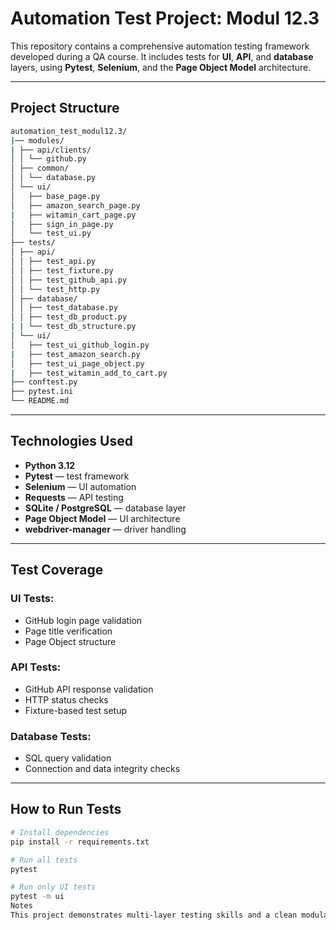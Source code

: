 # Automation Test Project: Modul 12.3

This repository contains a comprehensive automation testing framework developed during a QA course. It includes tests for **UI**, **API**, and **database** layers, using **Pytest**, **Selenium**, and the **Page Object Model** architecture.

---

## Project Structure

```bash
automation_test_modul12.3/ 
|── modules/ 
| ├── api/clients/ 
│ │ └── github.py 
│ ├── common/ 
│ │ └── database.py 
│ └── ui/
│   ├── base_page.py 
│   ├── amazon_search_page.py 
|   ├── witamin_cart_page.py
│   ├── sign_in_page.py 
│   └── test_ui.py 
├── tests/ 
│ ├── api/ 
│ │ ├── test_api.py 
│ │ ├── test_fixture.py 
│ │ ├── test_github_api.py 
│ │ └── test_http.py 
│ ├── database/ 
│ │ ├── test_database.py 
│ │ ├── test_db_product.py 
| | └── test_db_structure.py
│ └── ui/ 
│   ├── test_ui_github_login.py 
|   ├── test_amazon_search.py
│   ├── test_ui_page_object.py 
|   ├── test_witamin_add_to_cart.py
├── conftest.py 
├── pytest.ini 
└── README.md
```

---

## Technologies Used

- **Python 3.12**
- **Pytest** — test framework
- **Selenium** — UI automation
- **Requests** — API testing
- **SQLite / PostgreSQL** — database layer
- **Page Object Model** — UI architecture
- **webdriver-manager** — driver handling

---

## Test Coverage

### UI Tests:
- GitHub login page validation
- Page title verification
- Page Object structure

### API Tests:
- GitHub API response validation
- HTTP status checks
- Fixture-based test setup

### Database Tests:
- SQL query validation
- Connection and data integrity checks
---

## How to Run Tests

```bash
# Install dependencies
pip install -r requirements.txt

# Run all tests
pytest 

# Run only UI tests
pytest -m ui
Notes
This project demonstrates multi-layer testing skills and a clean modular structure. It was developed as part of a certified QA automation course and includes both required and extended functionality.
